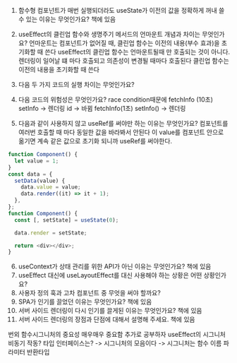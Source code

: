 1. 함수형 컴포넌트가 매번 실행되더라도 useState가 이전의 값을 정확하게 꺼내 쓸 수 있는 이유는 무엇인가요?
   책에 있음
2. useEffect의 클린업 함수와 생명주기 메서드의 언마운트 개념과 차이는 무엇인가요?
   언마운트는 컴포넌트가 없어질 때, 클린업 함수는 이전의 내용(부수 효과)을 초기화할 때 쓴다
   useEffect의 클린업 함수는 언마운트될때 만 호출되는 것이 아니다. 렌더링이 일어날 떄 마다 호출되고 의존성이 변경될 때마다 호출된다
   클린업 함수는 이전의 내용을 초기화할 때 쓴다
3. 다음 두 가지 코드의 실행 차이는 무엇인가요?

4. 다음 코드의 위험성은 무엇인가요?
   race condition때문에
   fetchInfo (10초) setInfo -> 렌더링
   id -> 바뀜
   fetchInfo(1초)
   setInfo() -> 렌더링
5. 다음과 같이 사용하지 않고 useRef를 써야만 하는 이유는 무엇인가요?
   컴포넌트를 여러번 호출할 때 마다 동일한 값을 바라봐서 안된다
   이 value를 컴포넌트 안으로 옮기면 계속 같은 값으로 초기화 되니까 useRef를 써야한다.

```js
function Component() {
  let value = 1;
}
const data = {
  setData(value) {
    data.value = value;
    data.render((it) => it + 1);
  },
};
function Component() {
  const [, setState] = useState(0);

  data.render = setState;

  return <div></div>;
}
```

6. useContext가 상태 관리를 위한 API가 아닌 이유는 무엇인가요?
   책에 있음
7. useEffect 대신에 useLayoutEffect를 대신 사용해야 하는 상황은 어떤 상황인가요?
8. 사용자 정의 훅과 고차 컴포넌트 중 무엇을 써야 할까요?
9. SPA가 인기를 끌었던 이유는 무엇인가요?
   책에 있음
10. 서버 사이드 렌더링이 다시 인기를 끌게된 이유는 무엇인가요?
    책에 있음
11. 서버 사이드 렌더링의 장점과 단점에 대해서 설명해 주세요.
    책에 있음

번외
함수시그니처의 중요성 매우매우 중요함 추가로 공부하자
useEffect의 시그니처 비동기 작동?
타입 인터페이스는? -> 시그니처의 모음이다 -> 시그니처는 함수 이름 파라미터 반환타입

```

```
